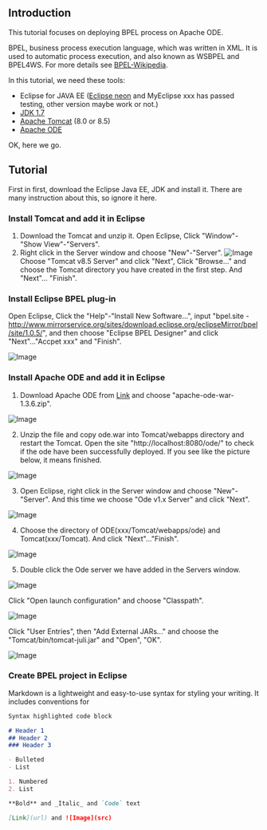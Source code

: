 ## Introduction

This tutorial focuses on deploying BPEL process on Apache ODE.

BPEL, business process execution language, which was written in XML. It is used to automatic process execution, and also known as WSBPEL and BPEL4WS. For more details see [BPEL-Wikipedia](https://en.wikipedia.org/wiki/Business_Process_Execution_Language).

In this tutorial, we need these tools:
- Eclipse for JAVA EE ([Eclipse neon](https://www.eclipse.org/downloads/) and MyEclipse xxx has passed testing, other version maybe work or not.)
- [JDK 1.7](http://www.oracle.com/technetwork/java/javase/downloads/jdk7-downloads-1880260.html)
- [Apache Tomcat](http://tomcat.apache.org) (8.0 or 8.5)
- [Apache ODE](http://ode.apache.org/getting-ode.html)

OK, here we go.

## Tutorial

First in first, download the Eclipse Java EE, JDK and install it. There are many instruction about this, so ignore it here.

### Install Tomcat and add it in Eclipse
1. Download the Tomcat and unzip it. Open Eclipse, Click "Window"-"Show View"-"Servers".
2. Right click in the Server window and choose "New"-"Server". 
![Image](https://github.com/DaoD/Tutorial-on-BPEL/blob/master/images/3.PNG)
Choose "Tomcat v8.5 Server" and click "Next", Click "Browse..." and choose the Tomcat directory you have created in the first step. And "Next"... "Finish".

### Install Eclipse BPEL plug-in
Open Eclipse, Click the "Help"-"Install New Software...", input "bpel.site - http://www.mirrorservice.org/sites/download.eclipse.org/eclipseMirror/bpel/site/1.0.5/", and then choose "Eclipse BPEL Designer" and click "Next"..."Accpet xxx" and "Finish".

![Image](https://github.com/DaoD/Tutorial-on-BPEL/blob/master/images/1.PNG)

### Install Apache ODE and add it in Eclipse
1. Download Apache ODE from [Link](http://ode.apache.org/getting-ode.html) and choose "apache-ode-war-1.3.6.zip".

![Image](https://github.com/DaoD/Tutorial-on-BPEL/blob/master/images/2.PNG)

2. Unzip the file and copy ode.war into Tomcat/webapps directory and restart the Tomcat. Open the site "http://localhost:8080/ode/" to check if the ode have been successfully deployed. If you see like the picture below, it means finished.

![Image](https://github.com/DaoD/Tutorial-on-BPEL/blob/master/images/4.PNG)

3. Open Eclipse, right click in the Server window and choose "New"-"Server". And this time we choose "Ode v1.x Server" and click "Next".

![Image](https://github.com/DaoD/Tutorial-on-BPEL/blob/master/images/5.PNG)

4. Choose the directory of ODE(xxx/Tomcat/webapps/ode) and Tomcat(xxx/Tomcat). And click "Next"..."Finish".

![Image](https://github.com/DaoD/Tutorial-on-BPEL/blob/master/images/6.PNG)

5. Double click the Ode server we have added in the Servers window. 

![Image](https://github.com/DaoD/Tutorial-on-BPEL/blob/master/images/7.PNG)

Click "Open launch configuration" and choose "Classpath".

![Image](https://github.com/DaoD/Tutorial-on-BPEL/blob/master/images/8.PNG)

Click "User Entries", then "Add External JARs..." and choose the "Tomcat/bin/tomcat-juli.jar" and "Open", "OK".

![Image](https://github.com/DaoD/Tutorial-on-BPEL/blob/master/images/9.PNG)

### Create BPEL project in Eclipse




Markdown is a lightweight and easy-to-use syntax for styling your writing. It includes conventions for

```markdown
Syntax highlighted code block

# Header 1
## Header 2
### Header 3

- Bulleted
- List

1. Numbered
2. List

**Bold** and _Italic_ and `Code` text

[Link](url) and ![Image](src)
```


